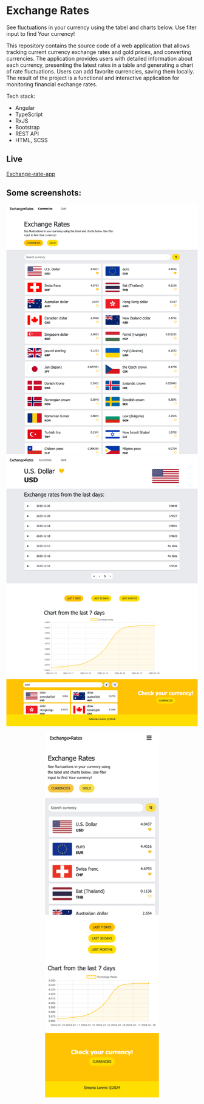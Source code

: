 # Exchange Rates

See fluctuations in your currency using the tabel and charts below. Use fiter input to find Your currency!

This repository contains the source code of a web application that allows tracking current currency exchange rates and gold prices, and converting currencies. The application provides users with detailed information about each currency, presenting the latest rates in a table and generating a chart of rate fluctuations. Users can add favorite currencies, saving them locally. The result of the project is a functional and interactive application for monitoring financial exchange rates.

Tech stack: 

- Angular
- TypeScript
- RxJS
- Bootstrap
- REST API
- HTML, SCSS

## Live

[Exchange-rate-app](https://exchanges-rates.netlify.app/#/dashboard/currency-list)

## Some screenshots:

![Alt text](src/assets/screenshots/all.png)
![Alt text](src/assets/screenshots/detail_usd.png)

<p align="center">
    <img
  src="src/assets/screenshots/mobile_all.png"
  width="300px">
    <img
  src="src/assets/screenshots/mobile_detail.png"
  width="300px">    
</p>
